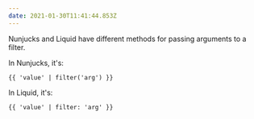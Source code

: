 ```yaml
---
date: 2021-01-30T11:41:44.853Z
---
```


Nunjucks and Liquid have different methods for passing arguments to a filter.

In Nunjucks, it's:

```
{{ 'value' | filter('arg') }}
```

In Liquid, it's:

```
{{ 'value' | filter: 'arg' }}
```
